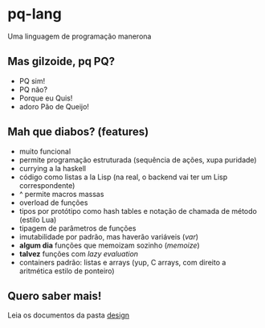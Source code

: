 pq-lang
=======
Uma linguagem de programação manerona

Mas gilzoide, pq PQ?
--------------------
- PQ sim!
- PQ não?
- Porque eu Quis!
- adoro Pão de Queijo!

Mah que diabos? (features)
--------------------------
- muito funcional
- permite programação estruturada (sequência de ações, xupa puridade)
- currying a la haskell
- código como listas a la Lisp (na real, o backend vai ter um Lisp correspondente)
- ^ permite macros massas
- overload de funções
- tipos por protótipo como hash tables e notação de chamada de método (estilo Lua)
- tipagem de parâmetros de funções
- imutabilidade por padrão, mas haverão variáveis (_var_)
- __algum dia__ funções que memoizam sozinho (_memoize_)
- __talvez__ funções com _lazy evaluation_
- containers padrão: listas e arrays (yup, C arrays, com direito a aritmética estilo de ponteiro)

Quero saber mais!
-----------------
Leia os documentos da pasta [design](design/index.md)
